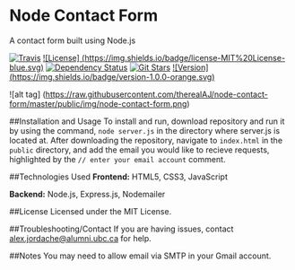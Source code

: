 # Node Contact Form
A contact form built using Node.js

[![Travis](https://img.shields.io/travis/therealAJ/node-contact-form/master.svg)](https://travis-ci.org/therealAJ/node-contact-form)
[![License] (https://img.shields.io/badge/license-MIT%20License-blue.svg)]()
[![Dependency Status](https://img.shields.io/david/therealAJ/node-contact-form.svg)](https://david-dm.org/therealAJ/node-contact-form)
[![Git Stars](https://img.shields.io/github/stars/therealAJ/node-contact-form.svg)](https://github.com/therealAJ/node-contact-form)
[![Version] (https://img.shields.io/badge/version-1.0.0-orange.svg)]()


![alt tag] (https://raw.githubusercontent.com/therealAJ/node-contact-form/master/public/img/node-contact-form.png)

##Installation and Usage
To install and run, download repository and run it by using the command, ```node server.js``` in the directory where server.js is located at.
After downloading the repository, navigate to ```index.html``` in the ```public``` directory, and add the email you would like to recieve requests, highlighted by the ```// enter your email account``` comment. 

##Technologies Used
**Frontend:** HTML5, CSS3, JavaScript

**Backend:** Node.js, Express.js, Nodemailer 

##License
Licensed under the MIT License.

##Troubleshooting/Contact
If you are having issues, contact alex.jordache@alumni.ubc.ca for help.

##Notes
You may need to allow email via SMTP in your Gmail account. 
